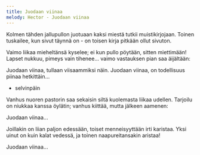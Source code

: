 ```yaml
---
title: Juodaan viinaa
melody: Hector - Juodaan viinaa
---
```


Kolmen tähden jallupullon juotuaan
kaksi miestä tutkii muistikirjojaan.
Toinen tuskailee, kun sivut täynnä on -
on toisen kirja pitkään ollut sivuton.

Vaimo liikaa mieheltänsä kyselee;
ei kun pullo pöytään, sitten miettimään!
Lapset nukkuu, pimeys vain tihenee...
vaimo vastauksen pian saa äijältään:

Juodaan viinaa,
tullaan viisaammiksi näin.
Juodaan viinaa,
on todellisuus piinaa hetkittäin...

- selvinpäin

Vanhus nuoren pastorin saa sekaisin
siltä kuolemasta liikaa udellen.
Tarjoilu on niukkaa kanssa öylätin;
vanhus kiittää, mutta jälkeen aamenen:

Juodaan viinaa...

Joillakin on liian paljon edessään,
toiset menneisyyttään irti karistaa.
Yksi uinut on kuin kalat vedessä,
ja toinen naapureitansakin aristaa!

Juodaan viinaa...
